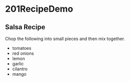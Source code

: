 # 201RecipeDemo

## Salsa Recipe

Chop the following into small pieces and then mix together.

- tomatoes
- red onions
- lemon
- garlic
- cilantro
- mango
